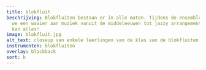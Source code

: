 ```yaml
---
title: blokfluit
beschrijving: Blokfluiten bestaan er in alle maten. Tijdens de ensemble lessen zien
  we een waaier aan muziek vanuit de middeleeuwen tot jazzy arrangementjes. Op blokfluit
  kan alles!
image: blokfluit.jpg
alt_text: closeup van enkele leerlingen van de klas van de blokfluiten
instrumenten: blokfluiten
overlay: blackback
sort: b
---
```



